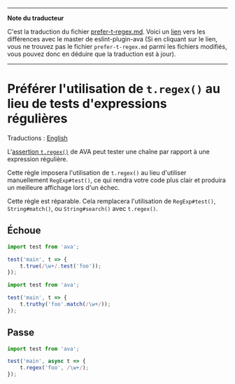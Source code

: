 ___
**Note du traducteur**

C'est la traduction du fichier [prefer-t-regex.md](https://github.com/avajs/eslint-plugin-ava/blob/master/docs/rules/prefer-t-regex.md). Voici un [lien](https://github.com/avajs/eslint-plugin-ava/compare/7224360c0e43ee84039885bb52b3cc6a79d21163...master#diff-9372c2f5b0ed65e5b60411abbca8bb71) vers les différences avec le master de eslint-plugin-ava (Si en cliquant sur le lien, vous ne trouvez pas le fichier `prefer-t-regex.md` parmi les fichiers modifiés, vous pouvez donc en déduire que la traduction est à jour).
___
# Préférer l'utilisation de `t.regex()` au lieu de tests d'expressions régulières

Traductions : [English](https://github.com/avajs/eslint-plugin-ava/blob/master/docs/rules/prefer-t-regex.md)

L'[assertion `t.regex()`](https://github.com/avajs/ava-docs/blob/master/fr_FR/docs/03-assertions.md#regexcontents-regex-message) de AVA peut tester une chaîne par rapport à une expression régulière.

Cette règle imposera l'utilisation de `t.regex()` au lieu d'utiliser manuellement `RegExp#test()`, ce qui rendra votre code plus clair et produira un meilleure affichage lors d'un échec.

Cette règle est réparable. Cela remplacera l'utilisation de `RegExp#test()`, `String#match()`, ou `String#search()` avec `t.regex()`.


## Échoue

```js
import test from 'ava';

test('main', t => {
	t.true(/\w+/.test('foo'));
});
```

```js
import test from 'ava';

test('main', t => {
	t.truthy('foo'.match(/\w+/));
});
```


## Passe

```js
import test from 'ava';

test('main', async t => {
	t.regex('foo', /\w+/);
});
```
